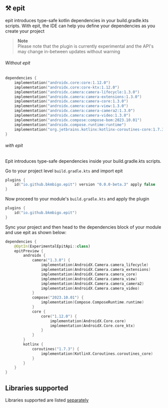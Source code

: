 ## ⚒️ epit

epit introduces type-safe kotlin dependencies in your build.gradle.kts scripts. With epit, the IDE can help you define
your dependencies as you create your project

> **Note**  
> Please note that the plugin is currently experimental and the API's may change in-between updates without warning

###### Without epit

```Kotlin
dependencies {
    implementation("androidx.core:core:1.12.0")
    implementation("androidx.core:core-ktx:1.12.0")
    implementation("androidx.camera:camera-lifecycle:1.3.0")
    implementation("androidx.camera:camera-extensions:1.3.0")
    implementation("androidx.camera:camera-core:1.3.0")
    implementation("androidx.camera:camera-view:1.3.0")
    implementation("androidx.camera:camera-camera2:1.3.0")
    implementation("androidx.camera:camera-video:1.3.0")
    implementation("androidx.compose:compose-bom:2023.10.01")
    implementation("androidx.compose.runtime:runtime")
    implementation("org.jetbrains.kotlinx:kotlinx-coroutines-core:1.7.3")
}
```

###### with epit

Epit introduces type-safe dependencies inside your build.gradle.kts scripts.

Go to your project level `build.gradle.kts` and import epit

```kotlin
plugins {
    id("io.github.bkmbigo.epit") version "0.0.0-beta.3" apply false
}
```

Now proceed to your module's `build.gradle.kts` and apply the plugin

```kotlin
plugins {
    id("io.github.bkmbigo.epit")
}
```

Sync your project and then head to the dependencies block of your module and use epit as shown below:

```Kotlin
dependencies {
    @OptIn(ExperimentalEpitApi::class)
    epitPreview {
        androidx {
            camera("1.3.0") {
                implementation(AndroidX.Camera.camera_lifecycle)
                implementation(AndroidX.Camera.camera_extensions)
                implementation(AndroidX.Camera.camera_core)
                implementation(AndroidX.Camera.camera_view)
                implementation(AndroidX.Camera.camera_camera2)
                implementation(AndroidX.Camera.camera_video)
            }
            compose("2023.10.01") {
                implementation(Compose.ComposeRuntime.runtime)
            }
            core {
                core("1.12.0") {
                    implementation(AndroidX.Core.core)
                    implementation(AndroidX.Core.core_ktx)
                }
            }
        }
        kotlinx {
            coroutines("1.7.3") {
                implementation(KotlinX.Coroutines.coroutines_core)
            }
        }
    }
}
```

## Libraries supported

Libraries supported are listed [separately](docs/libraries_supported.md)
